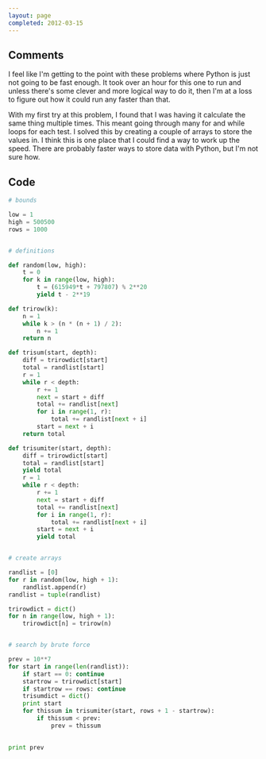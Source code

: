 ```yaml
---
layout: page
completed: 2012-03-15
---
```


## Comments

I feel like I'm getting to the point with these problems where Python is just
not going to be fast enough. It took over an hour for this one to run and
unless there's some clever and more logical way to do it, then I'm at a loss to
figure out how it could run any faster than that.

With my first try at this problem, I found that I was having it calculate the
same thing multiple times. This meant going through many for and while loops
for each test. I solved this by creating a couple of arrays to store the values
in. I think this is one place that I could find a way to work up the speed.
There are probably faster ways to store data with Python, but I'm not sure how.

## Code

```python
# bounds

low = 1
high = 500500
rows = 1000


# definitions

def random(low, high):
	t = 0 
	for k in range(low, high): 
	    t = (615949*t + 797807) % 2**20 
	    yield t - 2**19

def trirow(k):
	n = 1
	while k > (n * (n + 1) / 2):
		n += 1
	return n

def trisum(start, depth):
	diff = trirowdict[start]
	total = randlist[start]
	r = 1
	while r < depth:
		r += 1
		next = start + diff
		total += randlist[next]
		for i in range(1, r):
			total += randlist[next + i]
		start = next + i
	return total	

def trisumiter(start, depth):
	diff = trirowdict[start]
	total = randlist[start]
	yield total
	r = 1
	while r < depth:
		r += 1
		next = start + diff
		total += randlist[next]
		for i in range(1, r):
			total += randlist[next + i]
		start = next + i
		yield total


# create arrays

randlist = [0]
for r in random(low, high + 1):
	randlist.append(r)
randlist = tuple(randlist)

trirowdict = dict()
for n in range(low, high + 1):
	trirowdict[n] = trirow(n)


# search by brute force

prev = 10**7
for start in range(len(randlist)):
	if start == 0: continue
	startrow = trirowdict[start]
	if startrow == rows: continue
	trisumdict = dict()
	print start
	for thissum in trisumiter(start, rows + 1 - startrow):
		if thissum < prev:
			prev = thissum
			

print prev
```
